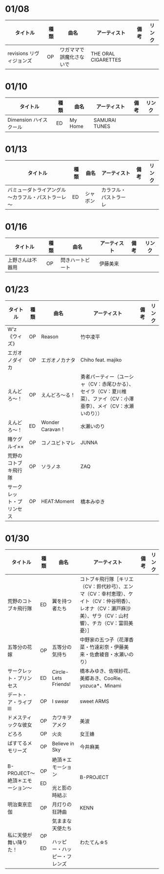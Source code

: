 # 01/08
| タイトル              | 種類  | 曲名           | アーティスト              | 備考  | リンク |
| ----------------- | --- | ------------ | ------------------- | --- | --- |
| revisions リヴィジョンズ | OP  | ワガママで誤魔化さないで | THE ORAL CIGARETTES |     |     |

# 01/10
| タイトル              | 種類  | 曲名           | アーティスト              | 備考  | リンク |
| ----------------- | --- | ------------ | ------------------- | --- | --- |
| Dimension ハイスクール  | ED  | My Home      | SAMURAI TUNES       |     |     |

# 01/13
| タイトル                       | 種類  | 曲名   | アーティスト      | 備考  | リンク |
| -------------------------- | --- | ---- | ----------- | --- | --- |
| バミューダトライアングル ～カラフル・パストラーレ～ | ED  | シャボン | カラフル・パストラーレ |     |     |


# 01/16
| タイトル     | 種類  | 曲名       | アーティスト | 備考  | リンク |
| -------- | --- | -------- | ------ | --- | --- |
| 上野さんは不器用 | OP  | 閃きハートビート | 伊藤美来   |     |     |


# 01/23
| タイトル         | 種類  | 曲名              | アーティスト                                                         | 備考  | リンク |
| ------------ | --- | --------------- | -------------------------------------------------------------- | --- | --- |
| W'z《ウィズ》     | OP  | Reason          | 竹中凌平                                                           |     |     |
| エガオノダイカ      | OP  | エガオノカナタ         | Chiho feat. majiko                                             |     |     |
| えんどろ～！       | OP  | えんどろ～る！         | 勇者パーティー（ユーシャ（CV：赤尾ひかる）、セイラ（CV：夏川椎菜）、ファイ（CV：小澤亜李）、メイ（CV：水瀬いのり）） |     |     |
| えんどろ～！       | ED  | Wonder Caravan！ | 水瀬いのり                                                          |     |     |
| 賭ケグルイ××      | OP  | コノユビトマレ         | JUNNA                                                          |     |     |
| 荒野のコトブキ飛行隊   | OP  | ソラノネ            | ZAQ                                                            |     |     |
| サークレット・プリンセス | OP  | HEAT:Moment     | 橋本みゆき                                                          |     |     |


# 01/30
| タイトル                 | 種類           | 曲名                             | アーティスト                                                                               | 備考  | リンク |
| -------------------- | ------------ | ------------------------------ | ------------------------------------------------------------------------------------ | --- | --- |
| 荒野のコトブキ飛行隊           | ED           | 翼を持つ者たち                        | コトブキ飛行隊［キリエ（CV：鈴代紗弓）、エンマ（CV：幸村恵理）、ケイト（CV：仲谷明香）、レオナ（CV：瀬戸麻沙美）、ザラ（CV：山村響）、チカ（CV：富田美憂）］ |     |     |
| 五等分の花嫁               | OP           | 五等分の気持ち                        | 中野家の五つ子（花澤香菜・竹達彩奈・伊藤美来・佐倉綾音・水瀬いのり）                                                   |     |     |
| サークレット・プリンセス         | ED           | Circle-Lets Friends!           | 橋本みゆき、佐咲紗花、美郷あき、CooRie、yozuca*、Minami                                                |     |     |
| デート・ア・ライブIII         | OP           | I swear                        | sweet ARMS                                                                           |     |     |
| ドメスティックな彼女           | OP           | カワキヲアメク                        | 美波                                                                                   |     |     |
| どろろ                  | OP           | 火炎                             | 女王蜂                                                                                  |     |     |
| ぱすてるメモリーズ            | OP           | Believe in Sky                 | 今井麻美                                                                                 |     |     |
| B-PROJECT～絶頂＊エモーション～ | OP<br><br>ED | 絶頂＊エモーション<br><br>光と影の時結ぶ       | B-PROJECT                                                                            |     |     |
| 明治東亰恋伽               | OP           | 月灯りの狂詩曲                        | KENN                                                                                 |     |     |
| 私に天使が舞い降りた！          | OP<br><br>ED | 気ままな天使たち<br><br>ハッピー・ハッピー・フレンズ | わたてん☆5                                                                               |     |     |